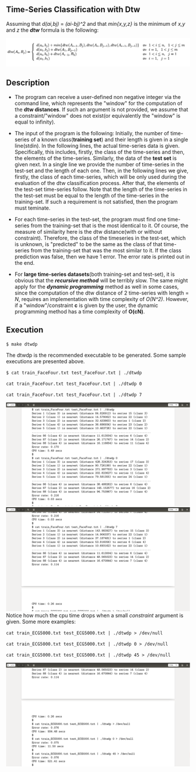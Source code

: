 

## Time-Series Classification with Dtw

Assuming that *d(ai,bj)* = *(ai-bj)^2* and that *min{x,y,z}* is the minimum of *x,y* and *z* the **_dtw_** formula is the following:

![Screenshot](dtw_formula.png)


## Description

- The program can receive a user-defined non negative integer via the command line, which represents the "window" for the computation of the **dtw distances**. If such an argument is not provided, we assume that a constraint/"window" does not exist(or equivalently the "window" is equal to infinity).

- The input of the program is the following: Initially, the number of time-series of a known class(**training set**) and their length is given in a single line(stdin). In the following lines, the actual time-series data is given. Specifically, this includes, firstly, the class of the time-series and then, the elements of the time-series. Similarly, the data of the **test set** is given next. In a single line we provide the number of time-series in the test-set and the length of each one. Then, in the following lines we give, firstly, the class of each time-series, which will be only used during the evaluation of the dtw classification process. After that, the elements of the test-set time-series follow. Note that the length of the time-series in the test-set must be equal to the length of the time-series in the training-set. If such a requirement is not satisfied, then the program must teminate.

- For each time-series in the test-set, the program must find one time-series from the training-set that is the most identical to it. Of course, the measure of similarity here is the dtw distance(with or without constraint). Therefore, the class of the timeseries in the test-set, which is unknown, is "predicted" to be the same as the class of that time-series from the training-set that was the most similar to it. If the class prediction was false, then we have 1 error. The error rate is printed out in the end.

- For **large time-series datasets**(both training-set and test-set), it is obvious that the **_recursive method_** will be terribly slow. The same might apply for the **_dynamic programming_** method as well in some cases, since the computation of the dtw distance of 2 time-series with length = *N*, requires an implementation with time complexity of *O(N^2)*. However, if a "window"/constraint **c** is given by the user, the dynamic programming method has a time complexity of **O(cN)**. 


## Execution

```
$ make dtwdp
```

The dtwdp is the recommended executable to be generated. Some sample executions are presented above.

```
$ cat train_FaceFour.txt test_FaceFour.txt | ./dtwdp
```
```
cat train_FaceFour.txt test_FaceFour.txt | ./dtwdp 0
```
```
cat train_FaceFour.txt test_FaceFour.txt | ./dtwdp 7
```

![Screenshot](execution1.png)
![Screenshot](execution2.png)
Notice how much the cpu time drops when a small *constraint* argument is given. Some more examples:

```
cat train_ECG5000.txt test_ECG5000.txt | ./dtwdp > /dev/null
```
```
cat train_ECG5000.txt test_ECG5000.txt | ./dtwdp 0 > /dev/null
```
```
cat train_ECG5000.txt test_ECG5000.txt | ./dtwdp 45 > /dev/null
```
![Screenshot](execution3.png)
